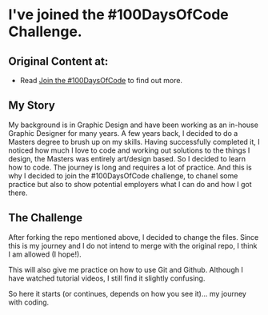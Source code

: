 # I've joined the #100DaysOfCode Challenge.

## Original Content at:
* Read [Join the #100DaysOfCode](https://medium.freecodecamp.com/join-the-100daysofcode-556ddb4579e4) to find out more.

## My Story
My background is in Graphic Design and have been working as an in-house Graphic Designer for many years. A few years back, I decided to do a Masters degree to brush up on my skills. Having successfully completed it, I noticed how much I love to code and working out solutions to the things I design, the Masters was entirely art/design based. So I decided to learn how to code. The journey is long and requires a lot of practice. And this is why I decided to join the #100DaysOfCode challenge, to chanel some practice but also to show potential employers what I can do and how I got there.

## The Challenge

After forking the repo mentioned above, I decided to change the files. Since this is my journey and I do not intend to merge with the original repo, I think I am allowed (I hope!).

This will also give me practice on how to use Git and Github. Although I have watched tutorial videos, I still find it slightly confusing.

So here it starts (or continues, depends on how you see it)... my journey with coding.

